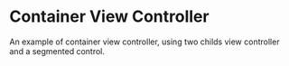 # Container View Controller
An example of container view controller, using two childs view controller and a segmented control.